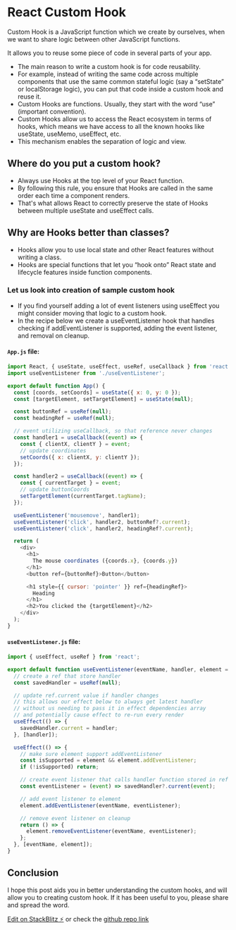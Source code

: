 # React Custom Hook

Custom Hook is a JavaScript function which we create by ourselves, when we want to share logic between other JavaScript functions.

It allows you to reuse some piece of code in several parts of your app.

- The main reason to write a custom hook is for code reusability.
- For example, instead of writing the same code across multiple components that use the same common stateful logic (say a “setState” or localStorage logic), you can put that code inside a custom hook and reuse it.
- Custom Hooks are functions. Usually, they start with the word “use” (important convention).
- Custom Hooks allow us to access the React ecosystem in terms of hooks, which means we have access to all the known hooks like useState, useMemo, useEffect, etc.
- This mechanism enables the separation of logic and view.

## Where do you put a custom hook?

- Always use Hooks at the top level of your React function.
- By following this rule, you ensure that Hooks are called in the same order each time a component renders.
- That's what allows React to correctly preserve the state of Hooks between multiple useState and useEffect calls.
  
## Why are Hooks better than classes?

- Hooks allow you to use local state and other React features without writing a class.
- Hooks are special functions that let you “hook onto” React state and lifecycle features inside function components.

### Let us look into creation of sample custom hook

- If you find yourself adding a lot of event listeners using useEffect you might consider moving that logic to a custom hook.
- In the recipe below we create a useEventListener hook that handles checking if addEventListener is supported, adding the event listener, and removal on cleanup.

#### `App.js` file:

```js
import React, { useState, useEffect, useRef, useCallback } from 'react';
import useEventListener from './useEventListener';

export default function App() {
  const [coords, setCoords] = useState({ x: 0, y: 0 });
  const [targetElement, setTargetElement] = useState(null);

  const buttonRef = useRef(null);
  const headingRef = useRef(null);

  // event utilizing useCallback, so that reference never changes
  const handler1 = useCallback((event) => {
    const { clientX, clientY } = event;
    // update coordinates
    setCoords({ x: clientX, y: clientY });
  });

  const handler2 = useCallback((event) => {
    const { currentTarget } = event;
    // update buttonCoords
    setTargetElement(currentTarget.tagName);
  });

  useEventListener('mousemove', handler1);
  useEventListener('click', handler2, buttonRef?.current);
  useEventListener('click', handler2, headingRef?.current);

  return (
    <div>
      <h1>
        The mouse coordinates ({coords.x}, {coords.y})
      </h1>
      <button ref={buttonRef}>Button</button>

      <h1 style={{ cursor: 'pointer' }} ref={headingRef}>
        Heading
      </h1>
      <h2>You clicked the {targetElement}</h2>
    </div>
  );
}
```

#### `useEventListener.js` file:

```js
import { useEffect, useRef } from 'react';

export default function useEventListener(eventName, handler, element = window) {
  // create a ref that store handler
  const savedHandler = useRef(null);

  // update ref.current value if handler changes
  // this allows our effect below to always get latest handler
  // without us needing to pass it in effect dependencies array
  // and potentially cause effect to re-run every render
  useEffect(() => {
    savedHandler.current = handler;
  }, [handler]);

  useEffect(() => {
    // make sure element support addEventListener
    const isSupported = element && element.addEventListener;
    if (!isSupported) return;

    // create event listener that calls handler function stored in ref
    const eventListener = (event) => savedHandler?.current(event);

    // add event listener to element
    element.addEventListener(eventName, eventListener);

    // remove event listener on cleanup
    return () => {
      element.removeEventListener(eventName, eventListener);
    };
  }, [eventName, element]);
}
```

## Conclusion

I hope this post aids you in better understanding the custom hooks, and will allow you to creating custom hook. If it has been useful to you, please share and spread the word.

[Edit on StackBlitz ⚡️](https://stackblitz.com/edit/react-xz2srv) or check the [github repo link](https://github.com/maheshmuttinti/custom-hooks)
